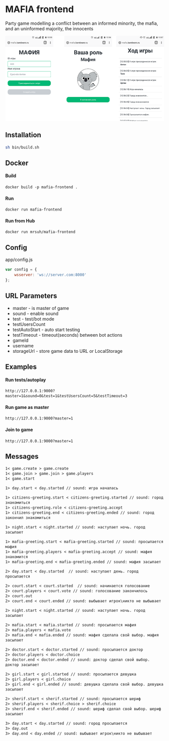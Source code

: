 # MAFIA frontend

Party game modelling a conflict between an informed minority, the mafia, and an uninformed majority, the innocents

![Screen](/screen.png)

## Installation
```bash
sh bin/build.sh
```

## Docker

#### Build
```
docker build -p mafia-frontend .
```

#### Run
```
docker run mafia-frontend
```

#### Run from Hub
```
docker run mrsuh/mafia-frontend
```

## Config
app/config.js
````js
var config = {
    wsserver: 'ws://server.com:8000'
};
````

## URL Parameters
* master - is master of game
* sound - enable sound
* test - test/bot mode
* testUsersCount
* testAutoStart - auto start testing
* testTimeout - timeout(seconds) between bot actions
* gameId
* username
* storageUrl - store game data to URL or LocalStorage


## Examples

#### Run tests/autoplay
```
http://127.0.0.1:9000?master=1&sound=0&test=1&testUsersCount=5&testTimeout=3
```

#### Run game as master
```
http://127.0.0.1:9000?master=1
```

#### Join to game
```
http://127.0.0.1:9000?master=1
```


## Messages
````text
1< game.create > game.create
1< game.join > game.join > game.players
1< game.start
````

````text
1> day.start < day.started // sound: игра началась
````
````text
1> citizens-greeting.start < citizens-greeting.started // sound: город знакомиться
1> citizens-greeting.role < citizens-greeting.accept
1> citizens-greeting.end < citizens-greeting.ended // sound: город закончил знакомиться
````
````text
1> night.start < night.started // sound: наступает ночь. город засыпает
````
````text
1> mafia-greeting.start < mafia-greeting.started // sound: просыпается мафия
1> mafia-greeting.players < mafia-greeting.accept // sound: мафия знакомится
1> mafia-greeting.end < mafia-greeting.ended // sound: мафия засыпает
````
````text
2> day.start < day.started  // sound: наступает день. город просыпается
````
````text
2> court.start < court.started  // sound: начинается голосование
2> court.players < court.vote // sound: голосование закончилось
2> court.out
2> court.end < court.ended // sound: выбывает игрок\никто не выбывает
````
````text
2> night.start < night.started // sound: наступает ночь. город засыпает
````
````text
2> mafia.start < mafia.started // sound: просыпается мафия
2> mafia.players < mafia.vote
2> mafia.end < mafia.ended // sound: мафия сделала свой выбор. мафия засыпает
````
````text
2> doctor.start < doctor.started // sound: просыпается доктор
2> doctor.players < doctor.choice
2> doctor.end < doctor.ended // sound: доктор сделал свой выбор. доктор засыпает
````
````text
2> girl.start < girl.started // sound: просыпается девушка
2> girl.players < girl.choice
2> girl.end < girl.ended // sound: девушка сделала свой выбор. девушка засыпает
````
````text
2> sherif.start < sherif.started // sound: просыпается шериф
2> sherif.players < sherif.choice > sherif.choice
2> sherif.end < sherif.ended // sound: шериф сделал свой выбор. шериф засыпает
````
````text
3> day.start < day.started // sound: город просыпается
3> day.out
3> day.end < day.ended // sound: выбывает игрок\никто не выбывает
````